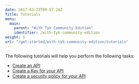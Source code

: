 ```yaml
---
date: 2017-03-23T09:57:24Z
Title: Tutorials
menu:
  main:
    parent: "With Tyk Community Edition"
    identifier: /with-tyk-community-edition
weight: 1
url: "/get-started/with-tyk-community-edition/tutorials"
---
```


The following tutorials will help you perform the following tasks:

* [Create an API](https://tyk.io/docs/with-tyk-community-edition/tutorials/create-api/)
* [Create a Key for your API](https://tyk.io/docs/with-tyk-community-edition/tutorials/create-api-token/)
* [Create a security policy for your API](https://tyk.io/docs/with-tyk-community-edition/tutorials/create-security-policy/)